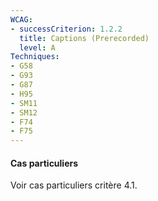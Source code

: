 ```yaml
---
WCAG: 
- successCriterion: 1.2.2
  title: Captions (Prerecorded)
  level: A
Techniques: 
- G58
- G93
- G87
- H95
- SM11
- SM12
- F74
- F75
---
```


#### Cas particuliers

Voir cas particuliers critère 4.1.